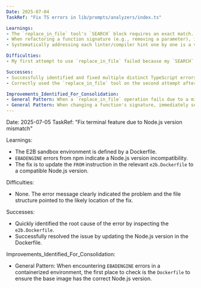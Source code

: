 ```yaml
---
Date: 2025-07-04
TaskRef: "Fix TS errors in lib/prompts/analyzers/index.ts"

Learnings:
- The `replace_in_file` tool's `SEARCH` block requires an exact match. If it fails, the tool provides the current file content, which is critical to use as the source of truth for the next attempt. This avoids errors from stale context.
- When refactoring a function signature (e.g., removing a parameter), it is crucial to find and update all call sites for that function. Missing this step will lead to compiler errors, as seen with the `Expected 1 arguments, but got 2` error.
- Systematically addressing each linter/compiler hint one by one is a very effective strategy for debugging and cleaning up a file.

Difficulties:
- My first attempt to use `replace_in_file` failed because my `SEARCH` block did not match the actual file content. The path in the import statement was different (`@/lib/templates` vs what I had).

Successes:
- Successfully identified and fixed multiple distinct TypeScript errors, including unused variables, unused imports, and incorrect function arguments.
- Correctly used the `replace_in_file` tool on the second attempt after receiving updated file content.

Improvements_Identified_For_Consolidation:
- General Pattern: When a `replace_in_file` operation fails due to a mismatch, immediately use the provided file content from the error message to construct the next attempt.
- General Pattern: When changing a function's signature, immediately search for its usages to update all calls, preventing follow-up errors.
---
```

Date: 2025-07-05
TaskRef: "Fix terminal feature due to Node.js version mismatch"

Learnings:
- The E2B sandbox environment is defined by a Dockerfile.
- `EBADENGINE` errors from npm indicate a Node.js version incompatibility.
- The fix is to update the `FROM` instruction in the relevant `e2b.Dockerfile` to a compatible Node.js version.

Difficulties:
- None. The error message clearly indicated the problem and the file structure pointed to the likely location of the fix.

Successes:
- Quickly identified the root cause of the error by inspecting the `e2b.Dockerfile`.
- Successfully resolved the issue by updating the Node.js version in the Dockerfile.

Improvements_Identified_For_Consolidation:
- General Pattern: When encountering `EBADENGINE` errors in a containerized environment, the first place to check is the `Dockerfile` to ensure the base image has the correct Node.js version.
